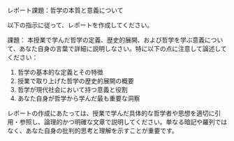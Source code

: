 レポート課題：哲学の本質と意義について

以下の指示に従って、レポートを作成してください。

課題：
本授業で学んだ哲学の定義、歴史的展開、および哲学を学ぶ意義について、あなた自身の言葉で詳細に説明しなさい。特に以下の点に注意して論述してください：

1. 哲学の基本的な定義とその特徴
2. 授業で取り上げた哲学の歴史的展開の概要
3. 哲学が現代社会において持つ意義と役割
4. あなた自身が哲学から学んだ最も重要な洞察

レポートの作成にあたっては、授業で学んだ具体的な哲学者や思想を適切に引用・参照し、論理的かつ明確な文章で説明してください。単なる暗記や羅列ではなく、あなた自身の批判的思考と理解を示すことが重要です。